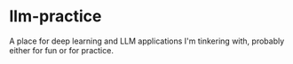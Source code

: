 # llm-practice
A place for deep learning and LLM applications I'm tinkering with, probably either for fun or for practice.
